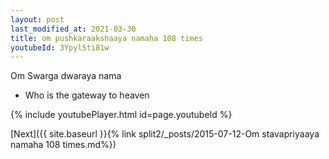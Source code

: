 ```yaml
---
layout: post
last_modified_at: 2021-03-30
title: om pushkaraakshaaya namaha 108 times
youtubeId: 3Ypyl5ti81w
---
```

 
 
Om Swarga dwaraya nama 
 
 -  Who is the gateway to heaven 
 
  
 
  
 
 
 
 
 
 


{% include youtubePlayer.html id=page.youtubeId %}
 
[Next]({{ site.baseurl }}{% link  split2/_posts/2015-07-12-Om stavapriyaaya namaha 108 times.md%})
 
